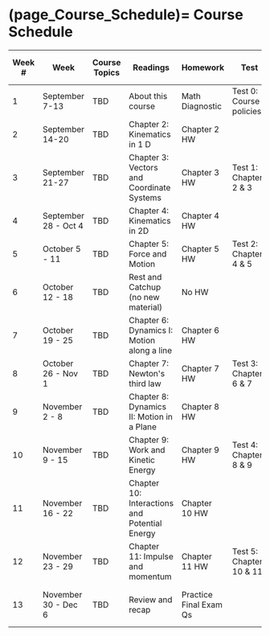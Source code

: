 (page_Course_Schedule)=
Course Schedule
=======================

| Week # | Week                 | Course Topics | Readings                                      | Homework               | Test                     | Bonus Test (Optional)          |
|--------|----------------------|---------------|-----------------------------------------------|------------------------|--------------------------|--------------------------------|
| 1      | September 7-13       | TBD           | About this course                             | Math Diagnostic        | Test 0: Course policies  |                                |
| 2      | September 14-20      | TBD           | Chapter 2: Kinematics in 1 D                  | Chapter 2 HW           |                          | Diagnostic (Pre)               |
| 3      | September 21-27      | TBD           | Chapter 3: Vectors and Coordinate Systems     | Chapter 3 HW           | Test 1:  Chapters 2 & 3  |                                |
| 4      | September 28 - Oct 4 | TBD           | Chapter 4: Kinematics in 2D                   | Chapter 4 HW           |                          | Bonus Test 1                   |
| 5      | October 5 - 11       | TBD           | Chapter 5: Force and Motion                   | Chapter 5 HW           | Test 2: Chapters 4 & 5   |                                |
| 6      | October 12 - 18      | TBD           | Rest and Catchup (no new material)            | No HW                  |                          |                                |
| 7      | October 19 - 25      | TBD           | Chapter 6: Dynamics I: Motion along a line    | Chapter 6 HW           |                          | Bonus Test 2                   |
| 8      | October 26 - Nov 1   | TBD           | Chapter 7: Newton's third law                 | Chapter 7 HW           | Test 3: Chapters 6 & 7   |                                |
| 9      | November 2 - 8       | TBD           | Chapter 8: Dynamics II: Motion in a Plane     | Chapter 8 HW           |                          | Bonus Test 3                   |
| 10     | November 9 - 15      | TBD           | Chapter 9: Work and Kinetic Energy            | Chapter 9 HW           | Test 4: Chapters 8 & 9   |                                |
| 11     | November 16 - 22     | TBD           | Chapter 10: Interactions and Potential Energy | Chapter 10 HW          |                          | Bonus Test 4                   |
| 12     | November 23 - 29     | TBD           | Chapter 11: Impulse and momentum              | Chapter 11 HW          | Test 5: Chapters 10 & 11 |                                |
| 13     | November 30 - Dec 6  | TBD           | Review and recap                              | Practice Final Exam Qs |                          | Diagnostic (Post) Bonus Test 5 |

